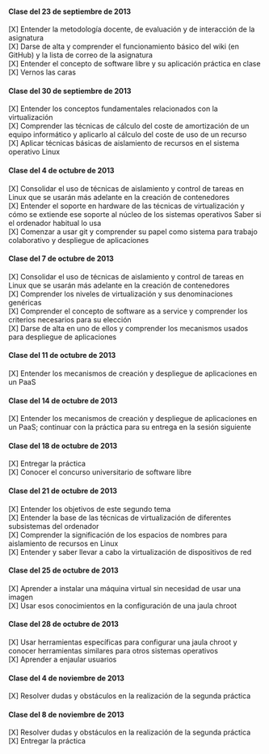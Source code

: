 #### Clase del 23 de septiembre de 2013
[X] Entender la metodología docente, de evaluación y de interacción de la asignatura   
[X] Darse de alta y comprender el funcionamiento básico del wiki (en GitHub) y la lista de correo de la asignatura   
[X] Entender el concepto de software libre y su aplicación práctica en clase   
[X] Vernos las caras   

#### Clase del 30 de septiembre de 2013
[X] Entender los conceptos fundamentales relacionados con la virtualización   
[X] Comprender las técnicas de cálculo del coste de amortización de un equipo informático y aplicarlo al cálculo del coste de uso de un recurso   
[X] Aplicar técnicas básicas de aislamiento de recursos en el sistema operativo Linux   

#### Clase del 4 de octubre de 2013
[X] Consolidar el uso de técnicas de aislamiento y control de tareas en Linux que se usarán más adelante en la creación de contenedores   
[X] Entender el soporte en hardware de las técnicas de virtualización y cómo se extiende ese soporte al núcleo de los sistemas operativos
    Saber si el ordenador habitual lo usa   
[X] Comenzar a usar git y comprender su papel como sistema para trabajo colaborativo y despliegue de aplicaciones   

#### Clase del 7 de octubre de 2013
[X] Consolidar el uso de técnicas de aislamiento y control de tareas en Linux que se usarán más adelante en la creación de contenedores   
[X] Comprender los niveles de virtualización y sus denominaciones genéricas   
[X] Comprender el concepto de software as a service y comprender los criterios necesarios para su elección   
[X] Darse de alta en uno de ellos y comprender los mecanismos usados para despliegue de aplicaciones   

#### Clase del 11 de octubre de 2013
[X] Entender los mecanismos de creación y despliegue de aplicaciones en un PaaS   

#### Clase del 14 de octubre de 2013
[X] Entender los mecanismos de creación y despliegue de aplicaciones en un PaaS; 
    continuar con la práctica para su entrega en la sesión siguiente
    
#### Clase del 18 de octubre de 2013
[X] Entregar la práctica   
[X] Conocer el concurso universitario de software libre

#### Clase del 21 de octubre de 2013
[X] Entender los objetivos de este segundo tema   
[X] Entender la base de las técnicas de virtualización de diferentes subsistemas del ordenador   
[X] Comprender la significación de los espacios de nombres para aislamiento de recursos en Linux   
[X] Entender y saber llevar a cabo la virtualización de dispositivos de red   

#### Clase del 25 de octubre de 2013
[X] Aprender a instalar una máquina virtual sin necesidad de usar una imagen   
[X] Usar esos conocimientos en la configuración de una jaula chroot   

#### Clase del 28 de octubre de 2013
[X] Usar herramientas específicas para configurar una jaula chroot y conocer herramientas similares para otros sistemas operativos   
[X] Aprender a enjaular usuarios   

#### Clase del 4 de noviembre de 2013
[X] Resolver dudas y obstáculos en la realización de la segunda práctica   

#### Clase del 8 de noviembre de 2013
[X] Resolver dudas y obstáculos en la realización de la segunda práctica   
[X] Entregar la práctica   
